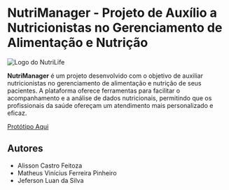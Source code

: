 # NutriManager - Projeto de Auxílio a Nutricionistas no Gerenciamento de Alimentação e Nutrição

![Logo do NutriLife](![image](https://github.com/AlissonCastroFeitoza/NutriManager/assets/65199677/4b0d2641-e7bc-4d0b-8f60-58a7966858f7)
)

**NutriManager** é um projeto desenvolvido com o objetivo de auxiliar nutricionistas no gerenciamento de alimentação e nutrição de seus pacientes. A plataforma oferece ferramentas para facilitar o acompanhamento e a análise de dados nutricionais, permitindo que os profissionais da saúde ofereçam um atendimento mais personalizado e eficaz.

<a href="https://www.figma.com/file/LjKIbvEI7LFvZlqHGUbyGZ/NutriManager-V2-(Copy)?type=design&node-id=0-1&mode=design&t=53rUYzauMVikSZR7-0">Protótipo Aqui</a>

## Autores

- Alisson Castro Feitoza
- Matheus Vinícius Ferreira Pinheiro
- Jeferson Luan da Silva


